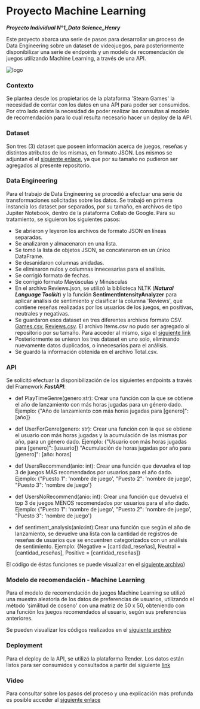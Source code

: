 # Proyecto Machine Learning 
***Proyecto Individual N°1_Data Science_Henry***

Este proyecto abarca una serie de pasos para desarrollar un proceso de Data Engineering sobre un dataset de videojuegos, para posteriormente disponibilizar una serie de endpoints y un modelo de recomendación de juegos utilizando Machine Learning, a través de una API.

![logo](https://www.datascience-pm.com/wp-content/uploads/2021/06/ml-ops-venn-diagram-600.png)

### Contexto
Se plantea desde los propietarios de la plataforma 'Steam Games' la necesidad de contar con los datos en una API para poder ser consumidos. Por otro lado existe la necesidad de poder realizar las consultas al modelo de recomendación para lo cual resulta necesario hacer un deploy de la API.

### Dataset
Son tres (3) dataset que poseen información acerca de juegos, reseñas y distintos atributos de los mismas, en formato JSON. Los mismos se adjuntan el el [siguiente enlace](https://drive.google.com/drive/folders/1r0yc_x2rVsMoTVIUFw3W3Zh0UaXi7wvF?usp=drive_link), ya que por su tamaño no pudieron ser agregados al presente repositorio. 


### Data Engineering
Para el trabajo de Data Engineering se procedió a efectuar una serie de transformaciones solicitadas sobre los datos. Se trabajó en primera instancia los dataset por separados, por su tamaño, en archivos de tipo Jupiter Notebook, dentro de la plataforma Collab de Google. Para su tratamiento, se siguieron los siguientes pasos:
* Se abrieron y leyeron los archivos de formato JSON en líneas separadas.
* Se analizaron y almacenaron en una lista.
* Se tomó la lista de objetos JSON, se concatenaron en un único DataFrame.
* Se desanidaron columnas anidadas.
* Se eliminaron nulos y columnas innecesarias para el análisis.
* Se corrigió formato de fechas.
* Se corrigió formato Mayúsculas y Minúsculas
* En el archivo Reviews.json, se utilizó la biblioteca NLTK (***Natural Language Toolkit***) y la función **SentimentIntensityAnalyzer** para aplicar análisis de sentimiento y clasificar la columna 'Reviews', que contiene reseñas realizadas por los usuarios de los juegos, en positivas, neutrales y negativas. 
* Se guardaron esos dataset en tres diferentes archivos formato CSV. [Games.csv]([https://github.com/ACGomezW/Proyecto_Machine_Learning/blob/main/Games%20(1).csv), [Reviews.csv](https://github.com/ACGomezW/Proyecto_Machine_Learning/blob/main/Review.csv). El archivo Items.csv no pudo ser agregado al repositorio por su tamaño. Para acceder al mismo, siga el [siguiente link](https://drive.google.com/file/d/1sSZjSbrGfwv7JrilfZfdxcFbyO_rYuJy/view?usp=sharing)
* Posteriormente se unieron los tres dataset en uno solo, eliminando nuevamente datos duplicados, o innecesarios para el análisis.
* Se guardó la información obtenida en el archivo Total.csv.
  

### API
Se solicitó efectuar la disponibilización de los siguientes endpoints a través del Framework ***FastAPI***:

* def PlayTimeGenre(genero:str): Crear una función con la que se obtiene el año de lanzamiento con más horas jugadas para un género dado. Ejemplo: {"Año de lanzamiento con más horas jugadas para [genero]": [año]}

* def UserForGenre(genero: str): Crear una función con la que se obtiene el usuario con más horas jugadas y la acumulación de las mismas por año, para un género dado. Ejemplo: {"Usuario con más horas jugadas para [genero]": [usuario]} "Acumulación de horas jugadas por año para [genero]": [año: horas]
  
* def UsersRecommend(anio: int): Crear una función que devuelva el top 3 de juegos MÁS recomendados por usuarios para el año dado. Ejemplo: {"Puesto 1": 'nombre de juego', "Puesto 2": 'nombre de juego', "Puesto 3": 'nombre de juego'}

* def UsersNoRecommend(anio: int): Crear una función que devuelva el top 3 de juegos MENOS recomendados por usuarios para el año dado. Ejemplo: {"Puesto 1": 'nombre de juego', "Puesto 2": 'nombre de juego', "Puesto 3": 'nombre de juego'}

* def sentiment_analysis(anio:int):Crear una función que según el año de lanzamiento, se devuelve una lista con la cantidad de registros de reseñas de usuarios que se encuentren categorizados con un análisis de sentimiento. Ejemplo: {Negative = [cantidad_reseñas], Neutral = [cantidad_reseñas], Positive = [cantidad_reseñas]}

El código de éstas funciones se puede visualizar en el [siguiente archivo](https://github.com/ACGomezW/Proyecto_Machine_Learning/blob/main/ParaFunciones.ipynb))


### Modelo de recomendación - Machine Learning
Para el modelo de recomendación de juegos Machine Learning se utilizó una muestra aleatoria de los datos de preferencias de usuarios, utilizando el método 'similitud de coseno' con una matriz de 50 x 50, obteniendo con una función los juegos recomendados al usuario, según sus preferencias anteriores.  

Se pueden visualizar los códigos realizados en el [siguiente archivo](https://github.com/ACGomezW/Proyecto_Machine_Learning/blob/main/ParaML.ipynb)

### Deployment
Para el deploy de la API, se utilizó la plataforma Render. Los datos están listos para ser consumidos y consultados a partir del siguiente [link](https://api-pi1.onrender.com)


### Video
Para consultar sobre los pasos del proceso y una explicación más profunda es posible acceder al [siguiente enlace](https://www.youtube.com/watch?v=rZvtQSl0xxE&t=121s)

